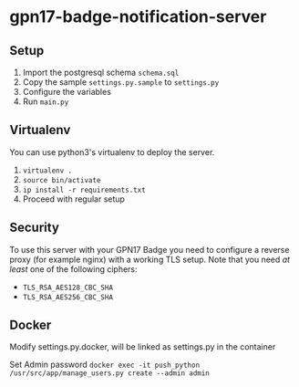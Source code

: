 # gpn17-badge-notification-server
## Setup
1. Import the postgresql schema ```schema.sql```
2. Copy the sample ```settings.py.sample``` to ```settings.py```
3. Configure the variables
4. Run ```main.py```

## Virtualenv
You can use python3's virtualenv to deploy the server.
1. ```virtualenv .```
2. ```source bin/activate```
3. ```ip install -r requirements.txt```
4. Proceed with regular setup

## Security
To use this server with your GPN17 Badge you need to configure a reverse proxy (for example nginx) with a working TLS setup.
Note that you need *at least* one of the following ciphers:
- ```TLS_RSA_AES128_CBC_SHA```
- ```TLS_RSA_AES256_CBC_SHA```




## Docker

Modify settings.py.docker, will be linked as settings.py in the container

Set Admin password
``` docker exec -it push_python /usr/src/app/manage_users.py create --admin admin ```
